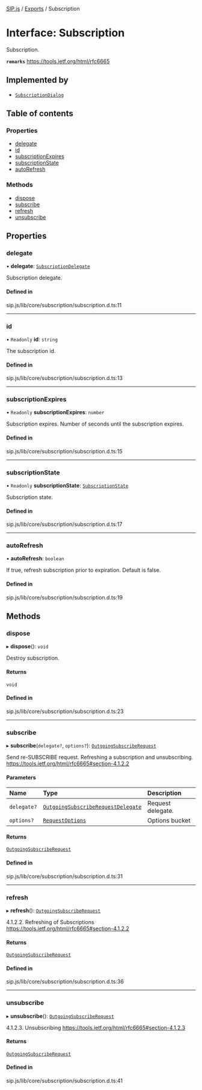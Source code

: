 [SIP.js](../README.md) / [Exports](../modules.md) / Subscription

# Interface: Subscription

Subscription.

**`remarks`**
https://tools.ietf.org/html/rfc6665

## Implemented by

- [`SubscriptionDialog`](../classes/SubscriptionDialog.md)

## Table of contents

### Properties

- [delegate](Subscription.md#delegate)
- [id](Subscription.md#id)
- [subscriptionExpires](Subscription.md#subscriptionexpires)
- [subscriptionState](Subscription.md#subscriptionstate)
- [autoRefresh](Subscription.md#autorefresh)

### Methods

- [dispose](Subscription.md#dispose)
- [subscribe](Subscription.md#subscribe)
- [refresh](Subscription.md#refresh)
- [unsubscribe](Subscription.md#unsubscribe)

## Properties

### delegate

• **delegate**: [`SubscriptionDelegate`](SubscriptionDelegate.md)

Subscription delegate.

#### Defined in

sip.js/lib/core/subscription/subscription.d.ts:11

___

### id

• `Readonly` **id**: `string`

The subscription id.

#### Defined in

sip.js/lib/core/subscription/subscription.d.ts:13

___

### subscriptionExpires

• `Readonly` **subscriptionExpires**: `number`

Subscription expires. Number of seconds until the subscription expires.

#### Defined in

sip.js/lib/core/subscription/subscription.d.ts:15

___

### subscriptionState

• `Readonly` **subscriptionState**: [`SubscriptionState`](../enums/SubscriptionState.md)

Subscription state.

#### Defined in

sip.js/lib/core/subscription/subscription.d.ts:17

___

### autoRefresh

• **autoRefresh**: `boolean`

If true, refresh subscription prior to expiration. Default is false.

#### Defined in

sip.js/lib/core/subscription/subscription.d.ts:19

## Methods

### dispose

▸ **dispose**(): `void`

Destroy subscription.

#### Returns

`void`

#### Defined in

sip.js/lib/core/subscription/subscription.d.ts:23

___

### subscribe

▸ **subscribe**(`delegate?`, `options?`): [`OutgoingSubscribeRequest`](OutgoingSubscribeRequest.md)

Send re-SUBSCRIBE request.
Refreshing a subscription and unsubscribing.
https://tools.ietf.org/html/rfc6665#section-4.1.2.2

#### Parameters

| Name | Type | Description |
| :------ | :------ | :------ |
| `delegate?` | [`OutgoingSubscribeRequestDelegate`](OutgoingSubscribeRequestDelegate.md) | Request delegate. |
| `options?` | [`RequestOptions`](RequestOptions.md) | Options bucket |

#### Returns

[`OutgoingSubscribeRequest`](OutgoingSubscribeRequest.md)

#### Defined in

sip.js/lib/core/subscription/subscription.d.ts:31

___

### refresh

▸ **refresh**(): [`OutgoingSubscribeRequest`](OutgoingSubscribeRequest.md)

4.1.2.2.  Refreshing of Subscriptions
https://tools.ietf.org/html/rfc6665#section-4.1.2.2

#### Returns

[`OutgoingSubscribeRequest`](OutgoingSubscribeRequest.md)

#### Defined in

sip.js/lib/core/subscription/subscription.d.ts:36

___

### unsubscribe

▸ **unsubscribe**(): [`OutgoingSubscribeRequest`](OutgoingSubscribeRequest.md)

4.1.2.3.  Unsubscribing
https://tools.ietf.org/html/rfc6665#section-4.1.2.3

#### Returns

[`OutgoingSubscribeRequest`](OutgoingSubscribeRequest.md)

#### Defined in

sip.js/lib/core/subscription/subscription.d.ts:41
